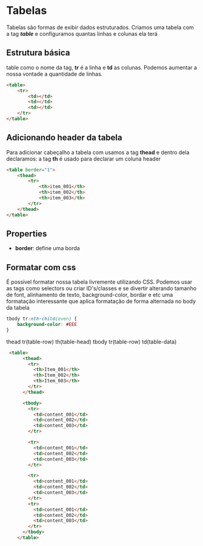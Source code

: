 # Tabelas
Tabelas são formas de exibir dados estruturados.
Criamos uma tabela com a tag **_table_** e configuramos quantas linhas e colunas ela terá

## Estrutura básica
table como o nome da tag, **tr** é a linha e **td** as colunas. Podemos aumentar a nossa vontade
a quantidade de linhas.
~~~ html
<table>
    <tr>
        <td></td>
        <td></td>
        <td></td>
    </tr>
</table>
~~~

## Adicionando header da tabela
Para adicionar cabeçalho a tabela com usamos a tag **thead** e dentro dela declaramos:
a tag **th** é usado para declarar um coluna header
~~~ html
<table border="1">
    <thead>
        <tr>
            <th>item_001</th>
            <th>item_002</th>
            <th>item_003</th>
        </tr>
    </thead>
</table>
~~~

##  Properties
- **border**: define uma borda

## Formatar com css
É possível formatar nossa tabela livremente utilizando CSS.
Podemos usar as tags como selectors ou criar ID's/classes e se divertir alterando
tamanho de font, alinhamento de texto, background-color, bordar e etc
uma formatação interessante que aplica formatação de forma alternada no body da tabela
~~~ css
tbody tr:nth-child(even) {
    background-color: #EEE
}
~~~

thead
tr(table-row) th(table-head)
tbody
tr(table-row) td(table-data)


~~~ html
 <table>
      <thead>
        <tr>
          <th>Item_001</th>
          <th>Item_002</th>
          <th>Item_003</th>
        </tr>
      </thead>

      <tbody>
        <tr>
          <td>content_001</td>
          <td>content_002</td>
          <td>content_003</td>
        </tr>

        <tr>
          <td>content_001</td>
          <td>content_002</td>
          <td>content_003</td>
        </tr>

        <tr>
          <td>content_001</td>
          <td>content_002</td>
          <td>content_003</td>
        </tr>
        <tr>
          <td>content_001</td>
          <td>content_002</td>
          <td>content_003</td>
        </tr>
      </tbody>
    </table>
~~~